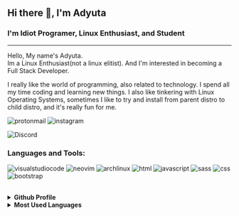 ## Hi there 👋, I'm Adyuta


### I'm Idiot Programer, Linux Enthusiast, and Student
<hr/>
Hello, My name's Adyuta.<br>
Im a Linux Enthusiast(not a linux elitist). And I'm interested in becoming a Full Stack Developer.
  
I really like the world of programming, also related to technology. I spend all my time coding and learning new things. I also like tinkering with Linux Operating Systems, sometimes I like to try and install from parent distro to child distro, and it's really fun for me.

![protonmail](https://img.shields.io/badge/Adyuta23@protonmail.com-8B89CC??style=flat-square&logo=protonmail&logoColor=white)
![instagram](https://img.shields.io/badge/Adyuta23-E4405F??style=flat-square&logo=instagram&logoColor=white)

![Discord](https://dcbadge.vercel.app/api/shield/719703157814591531?theme=discord)
  
  ### Languages and Tools:

![visualstudiocode](https://img.shields.io/badge/vscode-007ACC?&style=for-the-badge&logo=visualstudiocode&logoColor=white)
![neovim](https://img.shields.io/badge/neovim-57A143?&style=for-the-badge&logo=neovim&logoColor=white)
![archlinux](https://img.shields.io/badge/archlinux-1793D1?&style=for-the-badge&logo=archlinux&logoColor=white)
![html](https://img.shields.io/badge/html-ec642a?&style=for-the-badge&logo=html5&logoColor=white)
![javascript](https://img.shields.io/badge/javascript-F7DF1E?&style=for-the-badge&logo=javascript&logoColor=white)
![sass](https://img.shields.io/badge/sass-CC6699?&style=for-the-badge&logo=sass&logoColor=white)
![css](https://img.shields.io/badge/css-007acc?&style=for-the-badge&logo=css3&logoColor=white)
![bootstrap](https://img.shields.io/badge/bootstrap-7952B3?&style=for-the-badge&logo=bootstrap&logoColor=white)

<br />
<details>
  <summary><b>Github Profile</b></summary>
<img src="https://github-profile-summary-cards.vercel.app/api/cards/profile-details?username=adyuta447&theme=solarized"/>
</details>
<details>
  <summary><b>Most Used Languages</b></summary>
 <img src="https://github-profile-summary-cards.vercel.app/api/cards/repos-per-language?username=adyuta447&theme=solarized" /> 
 <img src="https://github-profile-summary-cards.vercel.app/api/cards/most-commit-language?username=adyuta447&theme=solarized" />
</details>




